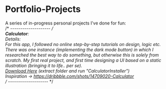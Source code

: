 # Portfolio-Projects
A series of in-progress personal projects I've done for fun:  
/* -------------------- */  
**Calculator**:  
Details:  
For this app, I followed no online step-by-step tutorials on design, logic etc. There was one instance (implementing the dark mode button) in which I researched the best way to do something, but otherwise this is solely from scratch. My first real project, and first time designing a UI based on a static illustration (bringing it to life.. per se).  
[Download Here](https://github.com/sddiaz/Portfolio-Projects/files/9586414/Portfolio_Calculator.zip) (extract folder and run "CalculatorInstaller")  
Inspiration -> https://dribbble.com/shots/14709020-Calculator  
/* -------------------- */  
